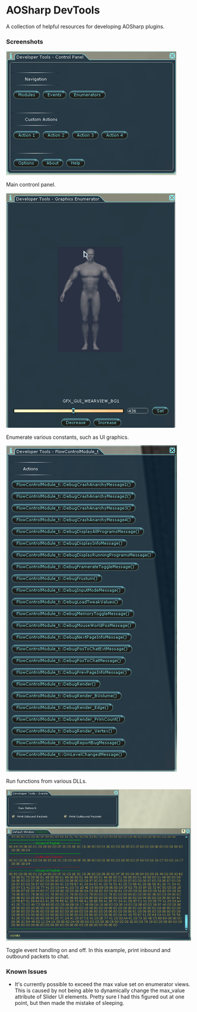 # AOSharp DevTools

A collection of helpful resources for developing AOSharp plugins.

### Screenshots

![Main tool window](images/main_window.png)

Main contronl panel.

![Enumerate graphics](images/graphics_enumerator.png)

Enumerate various constants, such as UI graphics.

![Launch functions from various modules](images/modules.png)

Run functions from various DLLs.

![Turn event monitoring on and off](images/events_window.png)

Toggle event handling on and off. In this example, print inbound and outbound packets to chat.

### Known Issues

* It's currently possible to exceed the max value set on enumerator views. This is caused by not being able to dynamically change the max_value attribute of Slider UI elements. Pretty sure I had this figured out at one point, but then made the mistake of sleeping.

